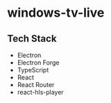 # windows-tv-live

## Tech Stack

* Electron
* Electron Forge
* TypeScript
* React
* React Router
* react-hls-player